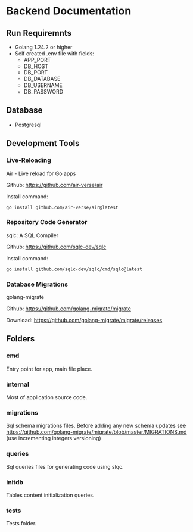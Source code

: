 # Backend Documentation

## Run Requiremnts
* Golang 1.24.2 or higher
* Self created .env file with fields:
    - APP_PORT
    - DB_HOST
    - DB_PORT
    - DB_DATABASE
    - DB_USERNAME
    - DB_PASSWORD

## Database
* Postgresql

## Development Tools

### Live-Reloading
Air - Live reload for Go apps

Github: https://github.com/air-verse/air

Install command:
```
go install github.com/air-verse/air@latest
```
### Repository Code Generator
sqlc: A SQL Compiler

Github: https://github.com/sqlc-dev/sqlc

Install command:

```
go install github.com/sqlc-dev/sqlc/cmd/sqlc@latest
```

### Database Migrations
golang-migrate

Github: https://github.com/golang-migrate/migrate

Download: https://github.com/golang-migrate/migrate/releases

## Folders

### cmd
Entry point for app, main file place.

### internal
Most of application source code.

### migrations
Sql schema migrations files. Before adding any new schema updates see https://github.com/golang-migrate/migrate/blob/master/MIGRATIONS.md (use incrementing integers versioning)

### queries
Sql queries files for generating code using slqc.

### initdb
Tables content initialization queries.

### tests
Tests folder.
